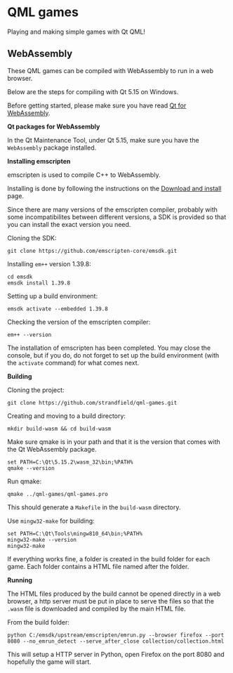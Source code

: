 
# QML games

Playing and making simple games with Qt QML!


## WebAssembly

These QML games can be compiled with WebAssembly to run in a web browser.

Below are the steps for compiling with Qt 5.15 on Windows.

Before getting started, please make sure you have read [Qt for WebAssembly](https://doc.qt.io/qt-5/wasm.html).

**Qt packages for WebAssembly**

In the Qt Maintenance Tool, under Qt 5.15, make sure you have the `WebAssembly` package installed. 

**Installing emscripten**

emscripten is used to compile C++ to WebAssembly.

Installing is done by following the instructions on the [Download and install](https://emscripten.org/docs/getting_started/downloads.html) page.

Since there are many versions of the emscripten compiler, probably 
with some incompatibilites between different versions, a SDK is provided 
so that you can install the exact version you need.

Cloning the SDK:
```
git clone https://github.com/emscripten-core/emsdk.git
``` 

Installing `em++` version 1.39.8:

```
cd emsdk
emsdk install 1.39.8
```

Setting up a build environment:

```
emsdk activate --embedded 1.39.8
```

Checking the version of the emscripten compiler:
```
em++ --version
```

The installation of emscripten has been completed.
You may close the console, but if you do, do not forget 
to set up the build environment (with the `activate` command)
for what comes next.

**Building**

Cloning the project:
```
git clone https://github.com/strandfield/qml-games.git
``` 

Creating and moving to a build directory:
```
mkdir build-wasm && cd build-wasm
```

Make sure qmake is in your path and that it is the version that comes 
with the Qt WebAssembly package.

```
set PATH=C:\Qt\5.15.2\wasm_32\bin;%PATH%
qmake --version
```

Run qmake:
```
qmake ../qml-games/qml-games.pro
```

This should generate a `Makefile` in the `build-wasm` directory.

Use `mingw32-make` for building:
```
set PATH=C:\Qt\Tools\mingw810_64\bin;%PATH%
mingw32-make --version
mingw32-make
```

If everything works fine, a folder is created in the build folder for each game.
Each folder contains a HTML file named after the folder.

**Running**

The HTML files produced by the build cannot be opened directly in a web browser,
a http server must be put in place to serve the files so that the `.wasm` file 
is downloaded and compiled by the main HTML file.

From the build folder:

```
python C:/emsdk/upstream/emscripten/emrun.py --browser firefox --port 8080 --no_emrun_detect --serve_after_close collection/collection.html
```

This will setup a HTTP server in Python, open Firefox on the port 8080 
and hopefully the game will start.
